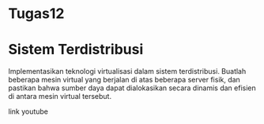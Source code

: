 # Tugas12
# Sistem Terdistribusi

Implementasikan teknologi virtualisasi dalam sistem terdistribusi. Buatlah beberapa
mesin virtual yang berjalan di atas beberapa server fisik, dan pastikan bahwa sumber
daya dapat dialokasikan secara dinamis dan efisien di antara mesin virtual tersebut.

link youtube 
